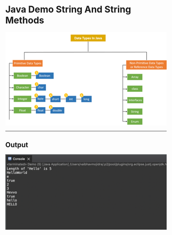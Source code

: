 # Java Demo String And String Methods

[![Vaibhav Mojidra - primitive-data-types.png](https://raw.githubusercontent.com/VaibhavMojidra/Java---Demo-String-And-String-Methods/master/output/primitive-data-types.png "Vaibhav Mojidra")](https://vaibhavmojidra.github.io/site/)

---

## Output

[![Vaibhav Mojidra - output.png](https://raw.githubusercontent.com/VaibhavMojidra/Java---Demo-String-And-String-Methods/master/output/output.png "Vaibhav Mojidra")](https://vaibhavmojidra.github.io/site/)
